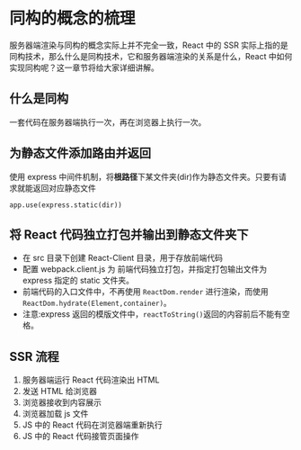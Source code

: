 # 同构的概念的梳理

服务器端渲染与同构的概念实际上并不完全一致，React 中的 SSR 实际上指的是同构技术，那么什么是同构技术，它和服务器端渲染的关系是什么，React 中如何实现同构呢？这一章节将给大家详细讲解。

## 什么是同构

一套代码在服务器端执行一次，再在浏览器上执行一次。

## 为静态文件添加路由并返回

使用 express 中间件机制，将**根路径**下某文件夹(dir)作为静态文件夹。只要有请求就能返回对应静态文件

`app.use(express.static(dir))`

## 将 React 代码独立打包并输出到静态文件夹下

- 在 src 目录下创建 React-Client 目录，用于存放前端代码
- 配置 webpack.client.js 为 前端代码独立打包，并指定打包输出文件为 express 指定的 static 文件夹。
- 前端代码的入口文件中，不再使用 `ReactDom.render` 进行渲染，而使用`ReactDom.hydrate(Element,container)`。
- 注意:express 返回的模版文件中，`reactToString()`返回的内容前后不能有空格。

## SSR 流程

1. 服务器端运行 React 代码渲染出 HTML
2. 发送 HTML 给浏览器
3. 浏览器接收到内容展示
4. 浏览器加载 js 文件
5. JS 中的 React 代码在浏览器端重新执行
6. JS 中的 React 代码接管页面操作
